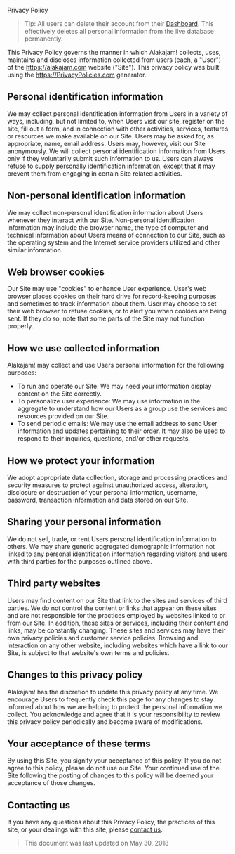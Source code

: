 Privacy Policy
> Tip: All users can delete their account from their [Dashboard](/dashboard/settings). This effectively deletes all personal information from the live database permanently.

This Privacy Policy governs the manner in which Alakajam! collects, uses, maintains and discloses information collected from users (each, a "User") of the https://alakajam.com website ("Site"). This privacy policy was built using the https://PrivacyPolicies.com generator.

## Personal identification information
We may collect personal identification information from Users in a variety of ways, including, but not limited to, when Users visit our site, register on the site, fill out a form, and in connection with other activities, services, features or resources we make available on our Site. Users may be asked for, as appropriate, name, email address. Users may, however, visit our Site anonymously. We will collect personal identification information from Users only if they voluntarily submit such information to us. Users can always refuse to supply personally identification information, except that it may prevent them from engaging in certain Site related activities.

## Non-personal identification information
We may collect non-personal identification information about Users whenever they interact with our Site. Non-personal identification information may include the browser name, the type of computer and technical information about Users means of connection to our Site, such as the operating system and the Internet service providers utilized and other similar information.

## Web browser cookies
Our Site may use "cookies" to enhance User experience. User's web browser places cookies on their hard drive for record-keeping purposes and sometimes to track information about them. User may choose to set their web browser to refuse cookies, or to alert you when cookies are being sent. If they do so, note that some parts of the Site may not function properly.

## How we use collected information
Alakajam! may collect and use Users personal information for the following purposes:

* To run and operate our Site: We may need your information display content on the Site correctly.
* To personalize user experience: We may use information in the aggregate to understand how our Users as a group use the services and resources provided on our Site.
* To send periodic emails: We may use the email address to send User information and updates pertaining to their order. It may also be used to respond to their inquiries, questions, and/or other requests.

## How we protect your information
We adopt appropriate data collection, storage and processing practices and security measures to protect against unauthorized access, alteration, disclosure or destruction of your personal information, username, password, transaction information and data stored on our Site.

## Sharing your personal information
We do not sell, trade, or rent Users personal identification information to others. We may share generic aggregated demographic information not linked to any personal identification information regarding visitors and users with third parties for the purposes outlined above.

## Third party websites
Users may find content on our Site that link to the sites and services of third parties. We do not control the content or links that appear on these sites and are not responsible for the practices employed by websites linked to or from our Site. In addition, these sites or services, including their content and links, may be constantly changing. These sites and services may have their own privacy policies and customer service policies. Browsing and interaction on any other website, including websites which have a link to our Site, is subject to that website's own terms and policies.

## Changes to this privacy policy
Alakajam! has the discretion to update this privacy policy at any time. We encourage Users to frequently check this page for any changes to stay informed about how we are helping to protect the personal information we collect. You acknowledge and agree that it is your responsibility to review this privacy policy periodically and become aware of modifications.

## Your acceptance of these terms
By using this Site, you signify your acceptance of this policy. If you do not agree to this policy, please do not use our Site. Your continued use of the Site following the posting of changes to this policy will be deemed your acceptance of those changes.

## Contacting us
If you have any questions about this Privacy Policy, the practices of this site, or your dealings with this site, please [contact us](/article/about).

> This document was last updated on May 30, 2018